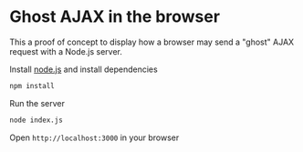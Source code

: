 # Ghost AJAX in the browser

This a proof of concept to display how a browser may send a "ghost" AJAX request with a Node.js server.

Install [node.js](http://nodejs.org) and install dependencies

```bash
npm install
```

Run the server

```bash
node index.js
```

Open `http://localhost:3000` in your browser